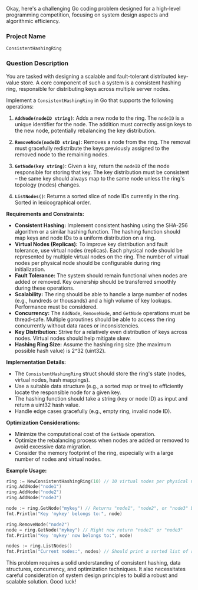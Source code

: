 Okay, here's a challenging Go coding problem designed for a high-level programming competition, focusing on system design aspects and algorithmic efficiency.

### Project Name

`ConsistentHashingRing`

### Question Description

You are tasked with designing a scalable and fault-tolerant distributed key-value store. A core component of such a system is a consistent hashing ring, responsible for distributing keys across multiple server nodes.

Implement a `ConsistentHashingRing` in Go that supports the following operations:

1.  **`AddNode(nodeID string)`**: Adds a new node to the ring. The `nodeID` is a unique identifier for the node. The addition must correctly assign keys to the new node, potentially rebalancing the key distribution.

2.  **`RemoveNode(nodeID string)`**: Removes a node from the ring. The removal must gracefully redistribute the keys previously assigned to the removed node to the remaining nodes.

3.  **`GetNode(key string)`**: Given a key, return the `nodeID` of the node responsible for storing that key. The key distribution must be consistent – the same key should always map to the same node unless the ring's topology (nodes) changes.

4.  **`ListNodes()`**: Returns a sorted slice of node IDs currently in the ring. Sorted in lexicographical order.

**Requirements and Constraints:**

*   **Consistent Hashing:** Implement consistent hashing using the SHA-256 algorithm or a similar hashing function. The hashing function should map keys and node IDs to a uniform distribution on a ring.
*   **Virtual Nodes (Replicas):** To improve key distribution and fault tolerance, use virtual nodes (replicas). Each physical node should be represented by multiple virtual nodes on the ring. The number of virtual nodes per physical node should be configurable during ring initialization.
*   **Fault Tolerance:**  The system should remain functional when nodes are added or removed. Key ownership should be transferred smoothly during these operations.
*   **Scalability:** The ring should be able to handle a large number of nodes (e.g., hundreds or thousands) and a high volume of key lookups.  Performance must be considered.
*   **Concurrency:**  The `AddNode`, `RemoveNode`, and `GetNode` operations must be thread-safe. Multiple goroutines should be able to access the ring concurrently without data races or inconsistencies.
*   **Key Distribution:** Strive for a relatively even distribution of keys across nodes. Virtual nodes should help mitigate skew.
*   **Hashing Ring Size:**  Assume the hashing ring size (the maximum possible hash value) is 2^32 (uint32).

**Implementation Details:**

*   The `ConsistentHashingRing` struct should store the ring's state (nodes, virtual nodes, hash mappings).
*   Use a suitable data structure (e.g., a sorted map or tree) to efficiently locate the responsible node for a given key.
*   The hashing function should take a string (key or node ID) as input and return a uint32 hash value.
*   Handle edge cases gracefully (e.g., empty ring, invalid node ID).

**Optimization Considerations:**

*   Minimize the computational cost of the `GetNode` operation.
*   Optimize the rebalancing process when nodes are added or removed to avoid excessive data migration.
*   Consider the memory footprint of the ring, especially with a large number of nodes and virtual nodes.

**Example Usage:**

```go
ring := NewConsistentHashingRing(10) // 10 virtual nodes per physical node
ring.AddNode("node1")
ring.AddNode("node2")
ring.AddNode("node3")

node := ring.GetNode("mykey") // Returns "node1", "node2", or "node3" based on the key's hash
fmt.Println("Key 'mykey' belongs to:", node)

ring.RemoveNode("node2")
node = ring.GetNode("mykey") // Might now return "node1" or "node3"
fmt.Println("Key 'mykey' now belongs to:", node)

nodes := ring.ListNodes()
fmt.Println("Current nodes:", nodes) // Should print a sorted list of remaining node IDs
```

This problem requires a solid understanding of consistent hashing, data structures, concurrency, and optimization techniques. It also necessitates careful consideration of system design principles to build a robust and scalable solution. Good luck!
